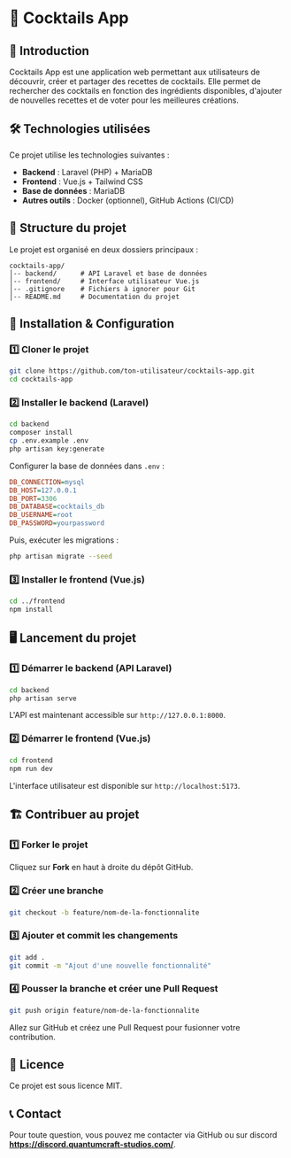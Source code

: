 # 🍹 Cocktails App

## 📌 Introduction
Cocktails App est une application web permettant aux utilisateurs de découvrir, créer et partager des recettes de cocktails. Elle permet de rechercher des cocktails en fonction des ingrédients disponibles, d'ajouter de nouvelles recettes et de voter pour les meilleures créations.

## 🛠 Technologies utilisées
Ce projet utilise les technologies suivantes :

- **Backend** : Laravel (PHP) + MariaDB
- **Frontend** : Vue.js + Tailwind CSS
- **Base de données** : MariaDB
- **Autres outils** : Docker (optionnel), GitHub Actions (CI/CD)

## 📂 Structure du projet
Le projet est organisé en deux dossiers principaux :

```
cocktails-app/
│-- backend/      # API Laravel et base de données
│-- frontend/     # Interface utilisateur Vue.js
│-- .gitignore    # Fichiers à ignorer pour Git
│-- README.md     # Documentation du projet
```

## 🚀 Installation & Configuration

### 1️⃣ Cloner le projet
```bash
git clone https://github.com/ton-utilisateur/cocktails-app.git
cd cocktails-app
```

### 2️⃣ Installer le backend (Laravel)
```bash
cd backend
composer install
cp .env.example .env
php artisan key:generate
```

Configurer la base de données dans `.env` :
```ini
DB_CONNECTION=mysql
DB_HOST=127.0.0.1
DB_PORT=3306
DB_DATABASE=cocktails_db
DB_USERNAME=root
DB_PASSWORD=yourpassword
```

Puis, exécuter les migrations :
```bash
php artisan migrate --seed
```

### 3️⃣ Installer le frontend (Vue.js)
```bash
cd ../frontend
npm install
```

## 🖥 Lancement du projet

### 1️⃣ Démarrer le backend (API Laravel)
```bash
cd backend
php artisan serve
```
L'API est maintenant accessible sur `http://127.0.0.1:8000`.

### 2️⃣ Démarrer le frontend (Vue.js)
```bash
cd frontend
npm run dev
```
L'interface utilisateur est disponible sur `http://localhost:5173`.

## 🏗 Contribuer au projet

### 1️⃣ Forker le projet
Cliquez sur **Fork** en haut à droite du dépôt GitHub.

### 2️⃣ Créer une branche
```bash
git checkout -b feature/nom-de-la-fonctionnalite
```

### 3️⃣ Ajouter et commit les changements
```bash
git add .
git commit -m "Ajout d'une nouvelle fonctionnalité"
```

### 4️⃣ Pousser la branche et créer une Pull Request
```bash
git push origin feature/nom-de-la-fonctionnalite
```
Allez sur GitHub et créez une Pull Request pour fusionner votre contribution.

## 📜 Licence
Ce projet est sous licence MIT.

## 📞 Contact
Pour toute question, vous pouvez me contacter via GitHub ou sur discord **https://discord.quantumcraft-studios.com/**.

